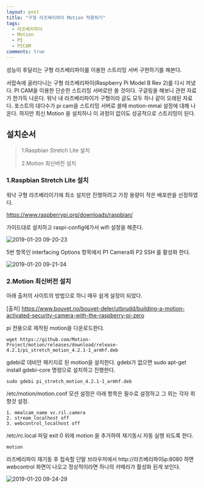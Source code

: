 ```yaml
---
layout: post
title: "구형 라즈베리파이 Motion 적용하기"
tags:
  - 라즈베리파이
  - Motion
  - PI
  - PICAM
comments: true  
---
```


성능이 후달리는 구형 라즈베리파이를 이용한 스트리밍 서버 구현하기를 해본다.

서랍속에 굴러다니는 구형 라즈베리파이(Raspberry Pi Model B Rev 2)를 다시 꺼냈다. PI CAM을 이용한 단순한 스트리밍 서버로만 쓸 것이다. 구글링을 해보니 관련 자료가 한가득 나온다. 워낙 내 라즈베리파이가 구형이라 글도 모두 하나 같이 오래된 자료다. 포스트의 대다수가 pi cam을 스트리밍 서버로 쓸때 motion-mmal 설정에 대해 나온다. 하지만 최신 Motion 을 설치하니 이 과정이 없이도 성공적으로 스트리밍이 된다.

## 설치순서

> 1.Raspbian Stretch Lite 설치
> 
> 2.Motion 최신버전 설치

### 1.Raspbian Stretch Lite 설치

워낙 구형 라즈베리이기에 최소 설치만 진행하려고 가장 용량이 작은 배포판을 선정하였다. 

https://www.raspberrypi.org/downloads/raspbian/

가이드대로 설치하고 raspi-config에가서 wifi 설정을 해준다. 

![2019-01-20 09-20-23](https://user-images.githubusercontent.com/19382541/51433745-ae81f200-1c94-11e9-9350-67baf3784d27.png)

5번 항목인 interfacing Options 항목에서 P1 Camera와 P2 SSH 를 활성화 한다. 

![2019-01-20 09-21-34](https://user-images.githubusercontent.com/19382541/51433752-d1aca180-1c94-11e9-9d6c-394c6aa719be.png)

### 2.Motion 최신버전 설치

아래 출처의 사이트의 방법으로 하니 매우 쉽게 설정이 되었다.

[출처]
https://www.bouvet.no/bouvet-deler/utbrudd/building-a-motion-activated-security-camera-with-the-raspberry-pi-zero

pi 전용으로 제작된 motion을 다운로드한다.

```
wget https://github.com/Motion-Project/motion/releases/download/release-4.2.1/pi_stretch_motion_4.2.1-1_armhf.deb
```

gdebi로 데비안 패키지로 된 motion을 설치한다. gdebi가 없으면 sudo apt-get install gdebi-core 명령으로 설치하고 진행한다.

```
sudo gdebi pi_stretch_motion_4.2.1-1_armhf.deb
```

/etc/motion/motion.conf 모션 설정은 아래 항목은 필수로 설정하고 그 외는 각자 취향것 설정.

```
1. mmalcam_name vc.ril.camera
2. stream_localhost off 
3. webcontrol_localhost off
```


/etc/rc.local 파일 exit 0 위에 motion 을 추가하여 재기동시 자동 실행 되도록 한다.

```
motion 
```

라즈베리파이 재기동 후 접속할 단말 브라우저에서 http://라즈베리파이ip:8080 하면 webcontrol 화면이 나오고 정상적이라면 하나의 카메라가 활성화 된게 보인다.

![2019-01-20 09-24-29](https://user-images.githubusercontent.com/19382541/51433807-97dc9a80-1c96-11e9-9356-5220912d05aa.png)
